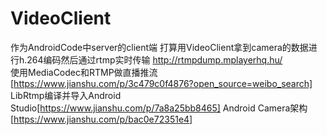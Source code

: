 # VideoClient
作为AndroidCode中server的client端
打算用VideoClient拿到camera的数据进行h.264编码然后通过rtmp实时传输
http://rtmpdump.mplayerhq.hu/  
使用MediaCodec和RTMP做直播推流[https://www.jianshu.com/p/3c479c0f4876?open_source=weibo_search]  
LibRtmp编译并导入Android Studio[https://www.jianshu.com/p/7a8a25bb8465]
Android Camera架构[https://www.jianshu.com/p/bac0e72351e4]
